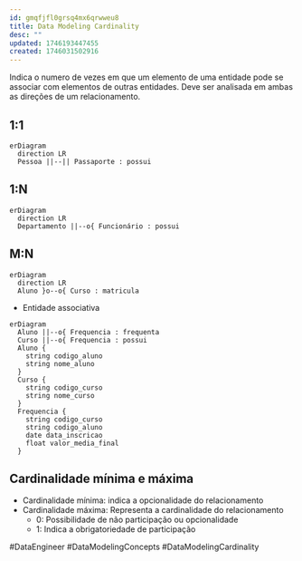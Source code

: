 ```yaml
---
id: gmqfjfl0grsq4mx6qrwweu8
title: Data Modeling Cardinality
desc: ""
updated: 1746193447455
created: 1746031502916
---
```


Indica o numero de vezes em que um elemento de uma entidade pode se associar com elementos de outras entidades. Deve ser analisada em ambas as direções de um relacionamento.

## 1:1

```mermaid
erDiagram
  direction LR
  Pessoa ||--|| Passaporte : possui
```

## 1:N

```mermaid
erDiagram
  direction LR
  Departamento ||--o{ Funcionário : possui
```

## M:N

```mermaid
erDiagram
  direction LR
  Aluno }o--o{ Curso : matricula
```

- Entidade associativa

```mermaid
erDiagram
  Aluno ||--o{ Frequencia : frequenta
  Curso ||--o{ Frequencia : possui
  Aluno {
    string codigo_aluno
    string nome_aluno
  }
  Curso {
    string codigo_curso
    string nome_curso
  }
  Frequencia {
    string codigo_curso
    string codigo_aluno
    date data_inscricao
    float valor_media_final
  }
```

## Cardinalidade mínima e máxima

- Cardinalidade mínima: indica a opcionalidade do relacionamento
- Cardinalidade máxima: Representa a cardinalidade do relacionamento
  - 0: Possibilidade de não participação ou opcionalidade
  - 1: Indica a obrigatoriedade de participação

#DataEngineer #DataModelingConcepts #DataModelingCardinality
